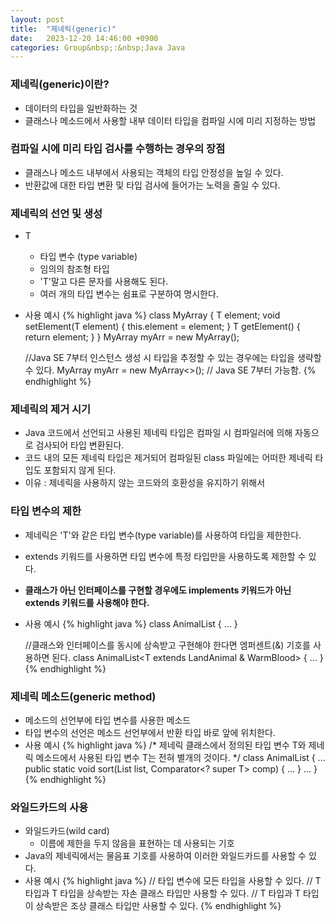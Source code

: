 ```yaml
---
layout: post
title:  "제네릭(generic)"
date:   2023-12-20 14:46:00 +0900
categories: Group&nbsp;:&nbsp;Java Java
---
```


### 제네릭(generic)이란?

- 데이터의 타입을 일반화하는 것
-  클래스나 메소드에서 사용할 내부 데이터 타입을 컴파일 시에 미리 지정하는 방법

### 컴파일 시에 미리 타입 검사를 수행하는 경우의 장점

- 클래스나 메소드 내부에서 사용되는 객체의 타입 안정성을 높일 수 있다.
- 반환값에 대한 타입 변환 및 타입 검사에 들어가는 노력을 줄일 수 있다.

### 제네릭의 선언 및 생성

- T
    - 타입 변수 (type variable)
    - 임의의 참조형 타입
    - 'T'말고 다른 문자를 사용해도 된다.
    - 여러 개의 타입 변수는 쉼표로 구분하여 명시한다.
- 사용 예시
    {% highlight java %}
    class MyArray<T> {
        T element;
        void setElement(T element) { this.element = element; }
        T getElement() { return element; }
    }
    MyArray<Integer> myArr = new MyArray<Integer>();

    //Java SE 7부터 인스턴스 생성 시 타입을 추정할 수 있는 경우에는 타입을 생략할 수 있다.
    MyArray<Integer> myArr = new MyArray<>(); // Java SE 7부터 가능함.
    {% endhighlight %}

### 제네릭의 제거 시기

- Java 코드에서 선언되고 사용된 제네릭 타입은 컴파일 시 컴파일러에 의해 자동으로 검사되어 타입 변환된다.
- 코드 내의 모든 제네릭 타입은 제거되어 컴파일된 class 파일에는 어떠한 제네릭 타입도 포함되지 않게 된다.
- 이유 : 제네릭을 사용하지 않는 코드와의 호환성을 유지하기 위해서

### 타입 변수의 제한

- 제네릭은 'T'와 같은 타입 변수(type variable)를 사용하여 타입을 제한한다.
- extends 키워드를 사용하면 타입 변수에 특정 타입만을 사용하도록 제한할 수 있다.
- <b>클래스가 아닌 인터페이스를 구현할 경우에도 implements 키워드가 아닌 extends 키워드를 사용해야 한다.</b>
- 사용 예시
    {% highlight java %}
    class AnimalList<T extends LandAnimal> { ... }

    //클래스와 인터페이스를 동시에 상속받고 구현해야 한다면 엠퍼센트(&) 기호를 사용하면 된다.
    class AnimalList<T extends LandAnimal & WarmBlood> { ... }
    {% endhighlight %}

### 제네릭 메소드(generic method)

- 메소드의 선언부에 타입 변수를 사용한 메소드
- 타입 변수의 선언은 메소드 선언부에서 반환 타입 바로 앞에 위치한다.
- 사용 예시
    {% highlight java %}
    /*
        제네릭 클래스에서 정의된 타입 변수 T와
        제네릭 메소드에서 사용된 타입 변수 T는
        전혀 별개의 것이다.
    */
    class AnimalList<T> {
        ...
        public static <T> void sort(List<T> list, Comparator<? super T> comp) {
            ...
        }
        ...
    }
    {% endhighlight %}

### 와일드카드의 사용

- 와일드카드(wild card)
    - 이름에 제한을 두지 않음을 표현하는 데 사용되는 기호
- Java의 제네릭에서는 물음표 기호를 사용하여 이러한 와일드카드를 사용할 수 있다.
- 사용 예시
    {% highlight java %}
    <?> // 타입 변수에 모든 타입을 사용할 수 있다.
    <? extends T> // T 타입과 T 타입을 상속받는 자손 클래스 타입만 사용할 수 있다.
    <? super T> // T 타입과 T 타입이 상속받은 조상 클래스 타입만 사용할 수 있다.
    {% endhighlight %}